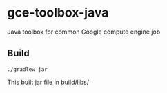 # gce-toolbox-java
Java toolbox for common Google compute engine job

## Build
```
./gradlew jar
```

This built jar file in build/libs/

